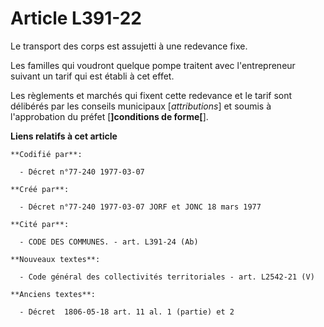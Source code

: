 # Article L391-22

Le transport des corps est assujetti à une redevance fixe.

Les familles qui voudront quelque pompe traitent avec l'entrepreneur suivant un tarif qui est établi à cet effet.

Les règlements et marchés qui fixent cette redevance et le tarif sont délibérés par les conseils municipaux [*attributions*]
et soumis à l'approbation du préfet [**]conditions de forme[**].

**Liens relatifs à cet article**

	**Codifié par**:

	  - Décret n°77-240 1977-03-07

	**Créé par**:

	  - Décret n°77-240 1977-03-07 JORF et JONC 18 mars 1977

	**Cité par**:

	  - CODE DES COMMUNES. - art. L391-24 (Ab)

	**Nouveaux textes**:

	  - Code général des collectivités territoriales - art. L2542-21 (V)

	**Anciens textes**:

	  - Décret  1806-05-18 art. 11 al. 1 (partie) et 2
